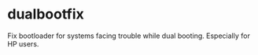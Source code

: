 # dualbootfix
Fix bootloader for systems facing trouble while dual booting. Especially for HP users.
